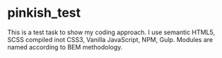 # pinkish_test

This is a test task to show my coding approach.
I use semantic HTML5, SCSS compiled inot CSS3, Vanilla JavaScript, NPM, Gulp. 
Modules are named according to BEM methodology.
